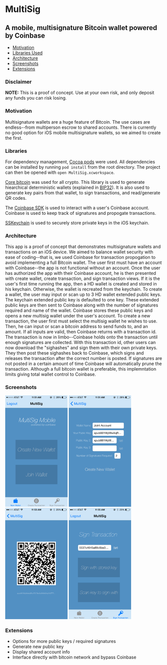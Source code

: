 # MultiSig
## A mobile, multisignature Bitcoin wallet powered by Coinbase
- [Motivation](#motivation)
- [Libraries Used](#libraries)
- [Architecture](#architecture)
- [Screenshots](#screenshots)
- [Extensions](#extensions)

### Disclaimer
**NOTE:** This is a proof of concept. Use at your own risk, and only deposit any funds you can risk losing. 

### Motivation
Multisignature wallets are a huge feature of Bitcoin. The use cases are endless--from multiperson escrow to shared accounts. There is currently no good option for iOS mobile multisignature wallets, so we aimed to create the first. 

### Libraries
For dependency management, [Cocoa pods](https://cocoapods.org/) were used. All dependencies can be installed by running `pod install` from the root directory. The project can then be opened with `open MultiSig.xcworkspace`. 

[Core bitcoin](https://github.com/oleganza/CoreBitcoin) was used for all crypto. This library is used to generate hiearchical deterministic wallets (explained in [BIP32](https://github.com/bitcoin/bips/blob/master/bip-0032.mediawiki)). It is also used to generate key pairs from that wallet, to sign transactions, and read/generate QR codes.

The [Coinbase SDK](https://github.com/joshbeal/coinbase-ios-sdk) is used to interact with a user's Coinbase account. Coinbase is used to keep track of signatures and propogate transactions.

[SSKeychain](https://github.com/soffes/sskeychain) is used to securely store private keys in the iOS keychain. 

### Architecture

This app is a proof of concept that demonstrates multisignature wallets and transactions on an iOS device. We aimed to balance wallet security with ease of coding--that is, we used Coinbase for transaction propogation to avoid implementing a full Bitcoin wallet. The user first must have an account with Coinbase--the app is not functional without an account. Once the user has authorized the app with their Coinbase account, he is then presented with create wallet, create transaction, and sign transaction views. If it is the user's first time running the app, then a HD wallet is created and stored in his keychain. Otherwise, the wallet is recreated from the keychain. To create a wallet, the user may input or scan up to 3 HD wallet extended public keys. The keychain extended public key is defaulted to one key. These extended public keys are then sent to Coinbase along with the number of signatures required and name of the wallet. Coinbase stores these public keys and opens a new multisig wallet under the user's account. To create a new transaction, the user first must select the multisig wallet he wishes to use.  Then, he can input or scan a bitcoin address to send funds to, and an amount. If all inputs are valid, then Coinbase returns with a transaction id. The transaction is now in limbo--Coinbase holds onto the transaction until enough signatures are collected. With this transaction id, other users can now download the "sighashes" and sign them with their own private keys. They then post these sighashes back to Coinbase, which signs and releases the transaction after the correct number is posted. If signatures are not posted in a certain amount of time Coinbase will automatically prune the transaction. Although a full bitcoin wallet is preferable, this implemntation limits giving total wallet control to Coinbase. 

### Screenshots
<img src="screenshots/screenshot-1.PNG" alt="Wallet" width="200">
<img src="screenshots/screenshot-2.PNG" alt="New Wallet" width="200">
<img src="screenshots/screenshot-3.PNG" alt="QR" width="200">
<img src="screenshots/screenshot-4.PNG" alt="Sign Transaction" width="200">

### Extensions

* Options for more public keys / required signatures
* Generate new public key
* Display shared account info
* Interface directly with bitcoin network and bypass Coinbase
 
